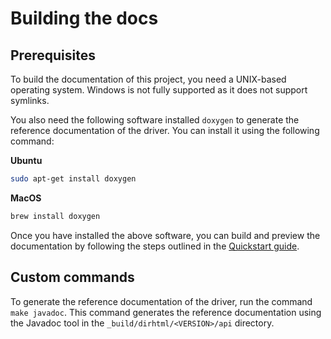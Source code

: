# Building the docs

## Prerequisites

To build the documentation of this project, you need a UNIX-based operating system. Windows is not fully supported as it does not support symlinks.

You also need the following software installed `doxygen` to generate the reference documentation of the driver. You can install it using the following command:

**Ubuntu**

```bash
sudo apt-get install doxygen
```

**MacOS**

```bash
brew install doxygen
```

Once you have installed the above software, you can build and preview the documentation by following the steps outlined in the [Quickstart guide](https://sphinx-theme.scylladb.com/stable/getting-started/quickstart.html).

## Custom commands

To generate the reference documentation of the driver, run the command `make javadoc`. This command generates the reference documentation using the Javadoc tool in the `_build/dirhtml/<VERSION>/api` directory.

